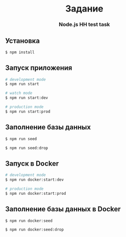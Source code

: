 <h1 align="center">Задание</h1>
<h3 align="center">Node.js HH test task</h3>

## Установка
```bash
$ npm install
```

## Запуск приложения
```bash
# development mode
$ npm run start

# watch mode
$ npm run start:dev

# production mode
$ npm run start:prod
```

## Заполнение базы данных
```bash
$ npm run seed

$ npm run seed:drop
```

## Запуск в Docker
```bash
# development mode
$ npm run docker:start:dev

# production mode
$ npm run docker:start:prod
```

## Заполнение базы данных в Docker
```bash
$ npm run docker:seed

$ npm run docker:seed:drop
```
